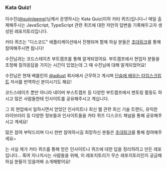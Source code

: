 ### Kata Quiz!

이수진([@sujinleeme](https://github.com/sujinleeme))님께서 운영하시는 Kata Quiz(이하 카타 퀴즈)입니다~! 매일 출제해주시는 JavaScript, TypeScript 관련 퀴즈에 대한 저만의 답변을 기록해두고자 생성된 레포지토리입니다.

카타 퀴즈는 "디스코드" 애플리케이션에서 진행되며 함께 하실 분들은 [초대링크](https://discord.gg/TUXkeRrmE9)를 통해 참여해주시면 됩니다!

수진님과는 코드스테이츠 부트캠프를 통해 알게되었어요. 부트캠프에서 현업자 분들을 초청해 질의응답을 가지는 시간이 있었는데 그 때 수진님에 대해 알게되었어요!

수진님은 현재 베를린의 [@adjust](https://github.com/adjust) 회사에서 근무하고 계시며 [단숨에 배우는 타입스크립트](https://www.yes24.com/Product/Goods/102416447) 저서를 번역하신 분이시기도 해요!

코드스테이츠 뿐만 아니라 네이버 부스트캠프 등 다양한 부트캠프에서 멘토링 활동도 하시고 많은 사람들한테 인사이트를 공유해주시고 계십니다.

그 외 현업에서 일하시면서 얻었던 인사이트나 최신 웹 관련 최신 기술 트렌드, 유익한 라이브러리 등 다양한 정보들과 인사이트들을 카타 퀴즈 디스코드 채널을 통해 공유해주시고 계세요!

많은 참여 부탁드리며 다시 한번 참여하시길 희망하신 분들은 [초대링크](https://discord.gg/TUXkeRrmE9)를 통해 참여해주세요~

는 사실 제가 카타 퀴즈를 통해 얻은 인사이트나 퀴즈에 대한 답을 정리하려고 만든 레포입니다... 혹여 지나치시는 사람들을 위해, 이 레포지토리가 무슨 레포지토리인지 궁금해 하실 분들이 있을까봐 소개해봤어요!
